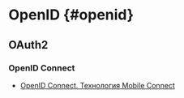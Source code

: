 # OpenID {#openid}

## OAuth2

### OpenID Connect

* [OpenID Connect. Технология Mobile Connect](https://www.youtube.com/watch?v=DjvjiUoLddY)
